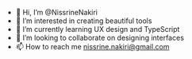 - 👋 Hi, I’m @NissrineNakiri
- 👀 I’m interested in creating beautiful tools
- 🌱 I’m currently learning UX design and TypeScript
- 💞️ I’m looking to collaborate on designing interfaces
- 📫 How to reach me nissrine.nakiri@gmail.com

<!---
NissrineNakiri/NissrineNakiri is a ✨ special ✨ repository because its `README.md` (this file) appears on your GitHub profile.
You can click the Preview link to take a look at your changes.
--->
